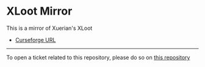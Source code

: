# XLoot Mirror

This is a mirror of Xuerian's XLoot

- [Curseforge URL](https://www.curseforge.com/wow/addons/xloot)

----

To open a ticket related to this repository, please do so on [this repository](https://github.com/curseforge-mirror/.github)